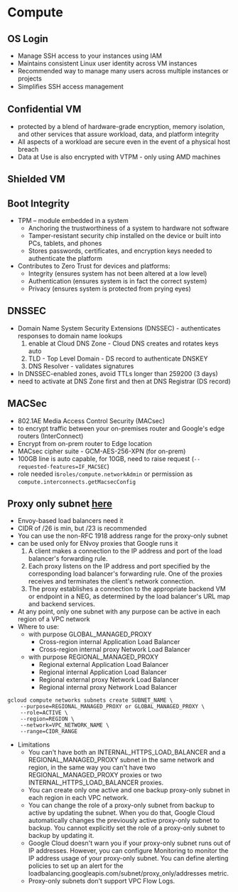 # Compute 

## OS Login

* Manage SSH access to your instances using IAM
* Maintains consistent Linux user identity across VM instances
* Recommended way to manage many users across multiple instances or projects
* Simpliﬁes SSH access management



## Confidential VM

* protected by a blend of hardware-grade encryption, memory isolation, and other services that assure workload, data, and platform integrity
* All aspects of a workload are secure even in the event of a physical host breach
* Data at Use is also encrypted with VTPM - only using AMD machines






## Shielded VM


## Boot Integrity

* TPM – module embedded in a system
  * Anchoring the trustworthiness of a system to hardware not software
  * Tamper-resistant security chip installed on the device or built into  PCs, tablets, and phones
  * Stores passwords, certificates, and encryption keys needed to authenticate the platform
* Contributes to Zero Trust for devices and platforms:
  * Integrity (ensures system has not been altered at a low level)
  * Authentication (ensures system is in fact the correct system)
  * Privacy (ensures system is protected from prying eyes)


## DNSSEC

* Domain Name System Security Extensions (DNSSEC) - authenticates responses to domain name lookups
  1. enable at Cloud DNS Zone - Cloud DNS creates and rotates keys auto
  2. TLD - Top Level Domain - DS record to authenticate DNSKEY
  3. DNS Resolver - validates signatures
* In DNSSEC-enabled zones, avoid TTLs longer than 259200 (3 days)
* need to activate at DNS Zone first and then at DNS Registrar (DS record)



## MACSec

* 802.1AE Media Access Control Security (MACsec)
* to encrypt traffic between your on-premises router and Google's edge routers (InterConnect)
* Encrypt from on-prem router to Edge location 
* MACsec cipher suite	- GCM-AES-256-XPN (for on-prem)
* 100GB line is auto capable, for 10GB, need to raise request (`--requested-features=IF_MACSEC`)
* role needed is`roles/compute.networkAdmin` or permission as `compute.interconnects.getMacsecConfig`



## Proxy only subnet [here](https://cloud.google.com/load-balancing/docs/proxy-only-subnets)

* Envoy-based load balancers need it 
* CIDR of /26 is min, but /23 is recommended
* You can use the non-RFC 1918 address range for the proxy-only subnet
* can be used only for ENvoy proxies that Google runs it
  1. A client makes a connection to the IP address and port of the load balancer's forwarding rule.
  1. Each proxy listens on the IP address and port specified by the corresponding load balancer's forwarding rule. One of the proxies receives and terminates the client's network connection.
  1. The proxy establishes a connection to the appropriate backend VM or endpoint in a NEG, as determined by the load balancer's URL map and backend services.
* At any point, only one subnet with any purpose can be active in each region of a VPC network
* Where to use:
  * with purpose GLOBAL_MANAGED_PROXY
    * Cross-region internal Application Load Balancer
    * Cross-region internal proxy Network Load Balancer
  * with purpose REGIONAL_MANAGED_PROXY
    * Regional external Application Load Balancer
    * Regional internal Application Load Balancer
    * Regional external proxy Network Load Balancer
    * Regional internal proxy Network Load Balancer  

```
gcloud compute networks subnets create SUBNET_NAME \
    --purpose=REGIONAL_MANAGED_PROXY or GLOBAL_MANAGED_PROXY \
    --role=ACTIVE \
    --region=REGION \
    --network=VPC_NETWORK_NAME \
    --range=CIDR_RANGE
```

* Limitations
  * You can't have both an INTERNAL_HTTPS_LOAD_BALANCER and a REGIONAL_MANAGED_PROXY subnet in the same network and region, in the same way you can't have two REGIONAL_MANAGED_PROXY proxies or two INTERNAL_HTTPS_LOAD_BALANCER proxies.
  * You can create only one active and one backup proxy-only subnet in each region in each VPC network.
  * You can change the role of a proxy-only subnet from backup to active by updating the subnet. When you do that, Google Cloud automatically changes the previously active proxy-only subnet to backup. You cannot explicitly set the role of a proxy-only subnet to backup by updating it.
  * Google Cloud doesn't warn you if your proxy-only subnet runs out of IP addresses. However, you can configure Monitoring to monitor the IP address usage of your proxy-only subnet. You can define alerting policies to set up an alert for the loadbalancing.googleapis.com/subnet/proxy_only/addresses metric.
  * Proxy-only subnets don't support VPC Flow Logs.


